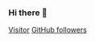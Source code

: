 ### Hi there 👋
[Visitor](https://visitor-badge.laobi.icu/badge?page_id=Leonaldt.Leonaldt)
[GitHub followers](https://img.shields.io/github/followers/Leonaldt.svg?style=social&label=Follow&maxAge=2592000)

<!--
**Leonaldt/Leonaldt** is a ✨ _special_ ✨ repository because its `README.md` (this file) appears on your GitHub profile.

Here are some ideas to get you started:

- 🔭 I’m currently working on ...
- 🌱 I’m currently learning ...
- 👯 I’m looking to collaborate on ...
- 🤔 I’m looking for help with ...
- 💬 Ask me about ...
- 📫 How to reach me: ...
- 😄 Pronouns: ...
- ⚡ Fun fact: ...
-->


